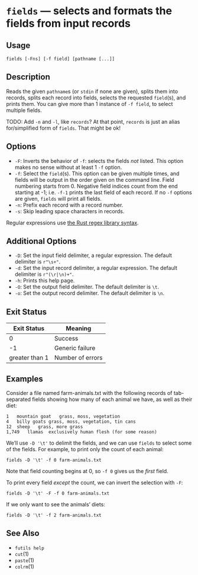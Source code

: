 # `fields` — selects and formats the fields from input records

## Usage

```
fields [-Fns] [-f field] [pathname [...]]
```

## Description

Reads the given `pathname`s (or `stdin` if none are given), splits them into
records, splits each record into fields, selects the requested `field`(s), and
prints them. You can give more than 1 instance of `-f field`, to select multiple
fields.

TODO: Add `-n` and `-l`, like `records`? At that point, `records` is just an
alias for/simplified form of `fields`. That might be ok!

## Options

* `-F`: Inverts the behavior of `-f`: selects the fields *not* listed. This
  option makes no sense without at least 1 `-f` option.
* `-f`: Select the `field`(s). This option can be given multiple times, and
  fields will be output in the order given on the command line. Field numbering
  starts from 0. Negative field indices count from the end starting at -1; i.e.
  `-f-1` prints the last field of each record. If no `-f` options are given,
  `fields` will print all fields.
* `-n`: Prefix each record with a record number.
* `-s`: Skip leading space characters in records.

Regular expressions use [the Rust regex library
syntax](https://docs.rs/regex/latest/regex/).

## Additional Options

* `-D`: Set the input field delimiter, a regular expression. The default
  delimiter is `r"\s+"`.
* `-d`: Set the input record delimiter, a regular expression. The default
  delimiter is `r"(\r|\n)+"`.
* `-h`: Prints this help page.
* `-O`: Set the output field delimiter. The default delimiter is `\t`.
* `-o`: Set the output record delimiter. The default delimiter is `\n`.

## Exit Status

| Exit Status    | Meaning            |
|----------------|--------------------|
|              0 | Success            |
|             -1 | Generic failure    |
| greater than 1 | Number of errors   |

## Examples

Consider a file named farm-animals.txt with the following records of
tab-separated fields showing how many of each animal we have, as well as their
diet:

```
1	mountain goat	grass, moss, vegetation
4	billy goats	grass, moss, vegetation, tin cans
12	sheep	grass, more grass
1,749	llamas	exclusively human flesh (for some reason)
```

We’ll use `-D '\t'` to delimit the fields, and we can use `fields` to select
some of the fields. For example, to print only the count of each animal:

```
fields -D '\t' -f 0 farm-animals.txt
```

Note that field counting begins at 0, so `-f 0` gives us the *first* field.

To print every field *except* the count, we can invert the selection with `-F`:

```
fields -D '\t' -F -f 0 farm-animals.txt
```

If we only want to see the animals’ diets:

```
fields -D '\t' -f 2 farm-animals.txt
```

## See Also

* `futils help`
* `cut`(1)
* `paste`(1)
* `colrm`(1)
